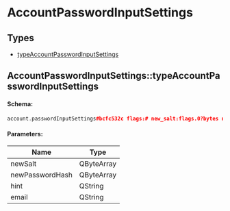 # AccountPasswordInputSettings

## Types

* [typeAccountPasswordInputSettings](#accountpasswordinputsettingstypeaccountpasswordinputsettings)

## AccountPasswordInputSettings::typeAccountPasswordInputSettings

#### Schema:

```c++
account.passwordInputSettings#bcfc532c flags:# new_salt:flags.0?bytes new_password_hash:flags.0?bytes hint:flags.0?string email:flags.1?string = account.PasswordInputSettings;
```

#### Parameters:

|Name|Type|
|----|----|
|newSalt|QByteArray|
|newPasswordHash|QByteArray|
|hint|QString|
|email|QString|

